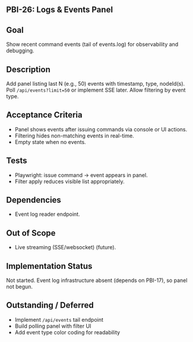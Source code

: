 ## PBI-26: Logs & Events Panel

Goal
----
Show recent command events (tail of events.log) for observability and debugging.

Description
-----------
Add panel listing last N (e.g., 50) events with timestamp, type, nodeId(s). Poll `/api/events?limit=50` or implement SSE later. Allow filtering by event type.

Acceptance Criteria
-------------------
- Panel shows events after issuing commands via console or UI actions.
- Filtering hides non-matching events in real-time.
- Empty state when no events.

Tests
-----
- Playwright: issue command → event appears in panel.
- Filter apply reduces visible list appropriately.

Dependencies
------------
- Event log reader endpoint.

Out of Scope
------------
- Live streaming (SSE/websocket) (future).

## Implementation Status
Not started. Event log infrastructure absent (depends on PBI-17), so panel not begun.

## Outstanding / Deferred
- Implement `/api/events` tail endpoint
- Build polling panel with filter UI
- Add event type color coding for readability
